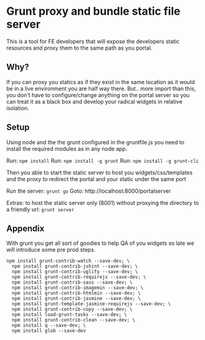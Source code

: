 # Grunt proxy and bundle static file server

This is a tool for FE developers that will expose the developers static resources and proxy them to the same path as you portal.

## Why?

If you can proxy you statics as if they exist in the same location as it would be in a live environment you are half way there.
But.. more import than this, you don't have to configure/change anything on the portal server so you can treat it as a black box and
develop your radical widgets in relative isolation.

## Setup

Using node and the the grunt configured in the gruntfile.js you need to install the required modules as in any node app.

Run:  `npm install`
Run:  `npm install -g grunt`
Run:  `npm install -g grunt-cli`

Then you able to start the static server to host you widgets/css/templates and the
proxy to redirect the portal and your static under the same port

Run the server: `grunt go`
Goto: http://localhost:8000/portalserver

Extras: to host the static server only (8001) without proxying the directory to a friendly url: `grunt server`

## Appendix

With grunt you get all sort of goodies to help QA of you widgets so late we will introduce some pre prod steps.

    npm install grunt-contrib-watch --save-dev; \
      npm install grunt-contrib-jshint --save-dev; \
      npm install grunt-contrib-uglify --save-dev; \
      npm install grunt-contrib-requirejs --save-dev; \
      npm install grunt-contrib-sass --save-dev; \
      npm install grunt-contrib-imagemin --save-dev; \
      npm install grunt-contrib-htmlmin --save-dev; \
      npm install grunt-contrib-jasmine --save-dev; \
      npm install grunt-template-jasmine-requirejs --save-dev; \
      npm install grunt-contrib-copy --save-dev; \
      npm install load-grunt-tasks --save-dev; \
      npm install grunt-contrib-clean --save-dev; \
      npm install q --save-dev; \
      npm install glob --save-dev

